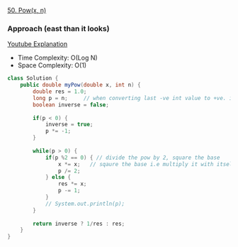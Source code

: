 
[50. Pow(x, n)](https://leetcode.com/problems/powx-n/)

### Approach (east than it looks)

[Youtube Explanation](https://www.youtube.com/watch?v=l0YC3876qxg)

- Time Complexity: O(Log N)
- Space Complexity: O(1)

```java
class Solution {
    public double myPow(double x, int n) {
        double res = 1.0;
        long p = n;     // when converting last -ve int value to +ve. it exceeds the range
        boolean inverse = false;
        
        if(p < 0) {
            inverse = true;
            p *= -1;
        }
        
        while(p > 0) {
            if(p %2 == 0) { // divide the pow by 2, square the base 
                x *= x;   // sqaure the base i.e multiply it with itself
                p /= 2;
            } else {
                res *= x; 
                p -= 1;
            }
            // System.out.println(p);
        }
        
        return inverse ? 1/res : res;
    }
}
```